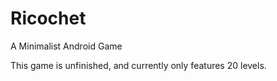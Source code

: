 # Ricochet
A Minimalist Android Game

This game is unfinished, and currently only features 20 levels.

